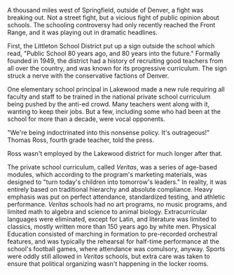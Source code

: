 A thousand miles west of Springfield, outside of Denver, a fight was breaking out. Not a street fight, but a vicious fight of public opinion about schools. The schooling controversy had only recently reached the Front Range, and it was playing out in dramatic headlines. 

First, the Littleton School District put up a sign outside the school which read, "Public School 80 years ago, and 80 years into the future." Formally founded in 1949, the district had a history of recruiting good teachers from all over the country, and was known for its progressive curriculum. The sign struck a nerve with the conservative factions of Denver. 

One elementary school principal in Lakewood made a new rule requiring all faculty and staff to be trained in the national private school curriculum being pushed by the anti-ed crowd. Many teachers went along with it, wanting to keep their jobs. But a few, including some who had been at the school for more than a decade, were vocal opponents. 

"We're being indoctrinated into this nonsense policy. It's outrageous!" Thomas Ross, fourth grade teacher, told the press. 

Ross wasn't employed by the Lakewood district for much longer after that. 

The private school curriculum, called *Veritas*, was a series of age-based modules, which according to the program's marketing materials, was designed to "turn today's children into tomorrow's leaders." In reality, it was entirely based on traditional hierarchy and absolute compliance. Heavy emphasis was put on perfect attendance, standardized testing, and athletic performance. *Veritas* schools had no art programs, no music programs, and limited math to algebra and science to animal biology. Extracurricular languages were eliminated, except for Latin, and literature was limited to classics, mostly written more than 150 years ago by white men. Physical Education consisted of marching in formation to pre-recorded orchestral features, and was typically the rehearsal for half-time performance at the school's football games, where attendance was comulsory, anyway. Sports were oddly still allowed in *Veritas* schools, but extra care was taken to ensure that political organizing wasn't happening in the locker rooms.






